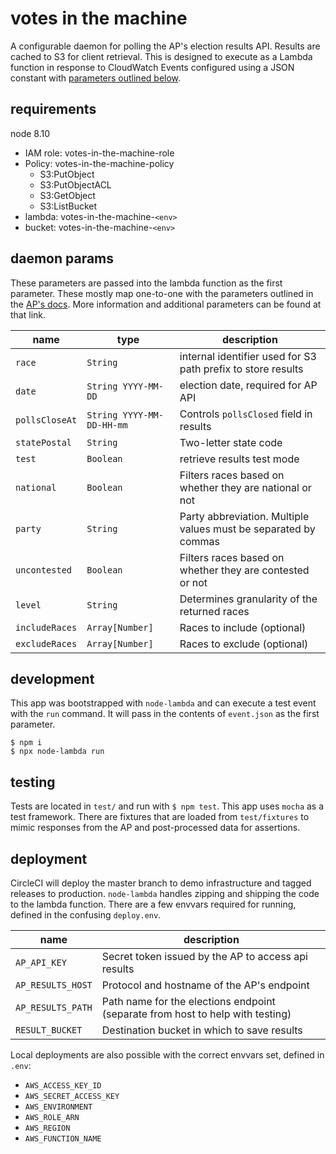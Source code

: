 # votes in the machine
A configurable daemon for polling the AP's election results API. Results are cached to S3 for client retrieval. This is designed to execute as a Lambda function in response to CloudWatch Events configured using a JSON constant with [parameters outlined below](#daemon-params).

## requirements
node 8.10
- IAM role: votes-in-the-machine-role
- Policy: votes-in-the-machine-policy
  - S3:PutObject
  - S3:PutObjectACL
  - S3:GetObject
  - S3:ListBucket
- lambda: votes-in-the-machine-`<env>`
- bucket: votes-in-the-machine-`<env>`

## daemon params
These parameters are passed into the lambda function as the first parameter. These mostly map one-to-one with the parameters outlined in the [AP's docs](http://customersupport.ap.org/doc/AP_Elections_API_Developer_Guide.pdf). More information and additional parameters can be found at that link.

name | type |  description
--- | --- | ---
`race` | `String` | internal identifier used for S3 path prefix to store results
`date` | `String YYYY-MM-DD` | election date, required for AP API
`pollsCloseAt` | `String YYYY-MM-DD-HH-mm` | Controls `pollsClosed` field in results
`statePostal` | `String` | Two-letter state code
`test` | `Boolean` | retrieve results test mode
`national` | `Boolean` | Filters races based on whether they are national or not
`party` | `String` | Party abbreviation. Multiple values must be separated by commas
`uncontested` | `Boolean` | Filters races based on whether they are contested or not
`level` | `String` | Determines granularity of the returned races
`includeRaces` | `Array[Number]` | Races to include (optional)
`excludeRaces` | `Array[Number]` | Races to exclude (optional)

## development
This app was bootstrapped with `node-lambda` and can execute a test event with the `run` command. It will pass in the contents of `event.json` as the first parameter.

```
$ npm i
$ npx node-lambda run
```

## testing
Tests are located in `test/` and run with `$ npm test`. This app uses `mocha` as a test framework. There are fixtures that are loaded from `test/fixtures` to mimic responses from the AP and post-processed data for assertions.

## deployment
CircleCI will deploy the master branch to demo infrastructure and tagged releases to production. `node-lambda` handles zipping and shipping the code to the lambda function. There are a few envvars required for running, defined in the confusing `deploy.env`.

name | description
--- | ---
`AP_API_KEY` | Secret token issued by the AP to access api results
`AP_RESULTS_HOST` | Protocol and hostname of the AP's endpoint
`AP_RESULTS_PATH` | Path name for the elections endpoint (separate from host to help with testing)
`RESULT_BUCKET` | Destination bucket in which to save results

Local deployments are also possible with the correct envvars set, defined in `.env`:

- `AWS_ACCESS_KEY_ID`
- `AWS_SECRET_ACCESS_KEY`
- `AWS_ENVIRONMENT`
- `AWS_ROLE_ARN`
- `AWS_REGION`
- `AWS_FUNCTION_NAME`
